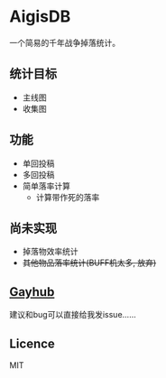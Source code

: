 # AigisDB

一个简易的千年战争掉落统计。

## 统计目标

- 主线图
- 收集图

## 功能
- 单回投稿
- 多回投稿
- 简单落率计算
    - 计算带作死的落率

## 尚未实现
- 掉落物效率统计
- ~~其他物品落率统计(BUFF机太多, 放弃)~~

## [Gayhub](https://github.com/moondropx/AigisDB)
建议和bug可以直接给我发issue……

## Licence
MIT